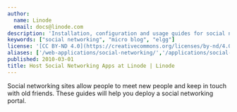 ```yaml
---
author:
  name: Linode
  email: docs@linode.com
description: 'Installation, configuration and usage guides for social networking solutions.'
keywords: ["social networking", "micro blog", "elgg"]
license: '[CC BY-ND 4.0](https://creativecommons.org/licenses/by-nd/4.0)'
aliases: ['/web-applications/social-networking/','/applications/social-networking/']
published: 2010-03-01
title: Host Social Networking Apps at Linode | Linode
---
```


Social networking sites allow people to meet new people and keep in touch with old friends. These guides will help you deploy a social networking portal.



